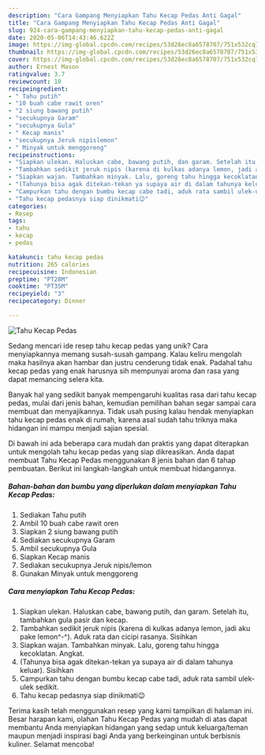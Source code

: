 ```yaml
---
description: "Cara Gampang Menyiapkan Tahu Kecap Pedas Anti Gagal"
title: "Cara Gampang Menyiapkan Tahu Kecap Pedas Anti Gagal"
slug: 924-cara-gampang-menyiapkan-tahu-kecap-pedas-anti-gagal
date: 2020-05-06T14:43:46.622Z
image: https://img-global.cpcdn.com/recipes/53d26ec8a6578707/751x532cq70/tahu-kecap-pedas-foto-resep-utama.jpg
thumbnail: https://img-global.cpcdn.com/recipes/53d26ec8a6578707/751x532cq70/tahu-kecap-pedas-foto-resep-utama.jpg
cover: https://img-global.cpcdn.com/recipes/53d26ec8a6578707/751x532cq70/tahu-kecap-pedas-foto-resep-utama.jpg
author: Ernest Mason
ratingvalue: 3.7
reviewcount: 10
recipeingredient:
- " Tahu putih"
- "10 buah cabe rawit oren"
- "2 siung bawang putih"
- "secukupnya Garam"
- "secukupnya Gula"
- " Kecap manis"
- "secukupnya Jeruk nipislemon"
- " Minyak untuk menggoreng"
recipeinstructions:
- "Siapkan ulekan. Haluskan cabe, bawang putih, dan garam. Setelah itu, tambahkan gula pasir dan kecap."
- "Tambahkan sedikit jeruk nipis (karena di kulkas adanya lemon, jadi aku pake lemon^-^). Aduk rata dan cicipi rasanya. Sisihkan"
- "Siapkan wajan. Tambahkan minyak. Lalu, goreng tahu hingga kecoklatan. Angkat."
- "(Tahunya bisa agak ditekan-tekan ya supaya air di dalam tahunya keluar). Sisihkan"
- "Campurkan tahu dengan bumbu kecap cabe tadi, aduk rata sambil ulek-ulek sedikit."
- "Tahu kecap pedasnya siap dinikmati😉"
categories:
- Resep
tags:
- tahu
- kecap
- pedas

katakunci: tahu kecap pedas 
nutrition: 265 calories
recipecuisine: Indonesian
preptime: "PT28M"
cooktime: "PT35M"
recipeyield: "3"
recipecategory: Dinner

---
```



![Tahu Kecap Pedas](https://img-global.cpcdn.com/recipes/53d26ec8a6578707/751x532cq70/tahu-kecap-pedas-foto-resep-utama.jpg)

Sedang mencari ide resep tahu kecap pedas yang unik? Cara menyiapkannya memang susah-susah gampang. Kalau keliru mengolah maka hasilnya akan hambar dan justru cenderung tidak enak. Padahal tahu kecap pedas yang enak harusnya sih mempunyai aroma dan rasa yang dapat memancing selera kita.



Banyak hal yang sedikit banyak mempengaruhi kualitas rasa dari tahu kecap pedas, mulai dari jenis bahan, kemudian pemilihan bahan segar sampai cara membuat dan menyajikannya. Tidak usah pusing kalau hendak menyiapkan tahu kecap pedas enak di rumah, karena asal sudah tahu triknya maka hidangan ini mampu menjadi sajian spesial.


Di bawah ini ada beberapa cara mudah dan praktis yang dapat diterapkan untuk mengolah tahu kecap pedas yang siap dikreasikan. Anda dapat membuat Tahu Kecap Pedas menggunakan 8 jenis bahan dan 6 tahap pembuatan. Berikut ini langkah-langkah untuk membuat hidangannya.

<!--inarticleads1-->

##### Bahan-bahan dan bumbu yang diperlukan dalam menyiapkan Tahu Kecap Pedas:

1. Sediakan  Tahu putih
1. Ambil 10 buah cabe rawit oren
1. Siapkan 2 siung bawang putih
1. Sediakan secukupnya Garam
1. Ambil secukupnya Gula
1. Siapkan  Kecap manis
1. Sediakan secukupnya Jeruk nipis/lemon
1. Gunakan  Minyak untuk menggoreng




<!--inarticleads2-->

##### Cara menyiapkan Tahu Kecap Pedas:

1. Siapkan ulekan. Haluskan cabe, bawang putih, dan garam. Setelah itu, tambahkan gula pasir dan kecap.
1. Tambahkan sedikit jeruk nipis (karena di kulkas adanya lemon, jadi aku pake lemon^-^). Aduk rata dan cicipi rasanya. Sisihkan
1. Siapkan wajan. Tambahkan minyak. Lalu, goreng tahu hingga kecoklatan. Angkat.
1. (Tahunya bisa agak ditekan-tekan ya supaya air di dalam tahunya keluar). Sisihkan
1. Campurkan tahu dengan bumbu kecap cabe tadi, aduk rata sambil ulek-ulek sedikit.
1. Tahu kecap pedasnya siap dinikmati😉




Terima kasih telah menggunakan resep yang kami tampilkan di halaman ini. Besar harapan kami, olahan Tahu Kecap Pedas yang mudah di atas dapat membantu Anda menyiapkan hidangan yang sedap untuk keluarga/teman maupun menjadi inspirasi bagi Anda yang berkeinginan untuk berbisnis kuliner. Selamat mencoba!
